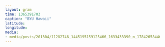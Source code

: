 ```yaml
---
layout: gram
time: 1365391703
caption: "BYU Hawaii"
latitude: 
longitude: 
media:
- media/posts/201304/11282746_1445195159125466_1633433390_n_17842658446000351.jpg
---
```

